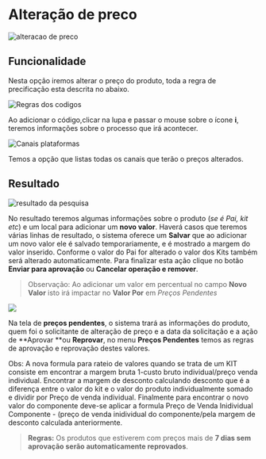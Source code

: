 # Alteração de preco

![alteracao de preco](http://developers.connectparts.com.br/imagens/SolicitarAlteracaoDeProduto02.png)

## Funcionalidade

Nesta opção iremos alterar o preço do produto, toda a regra de precificação esta descrita no abaixo.

![Regras dos codigos](http://developers.connectparts.com.br/imagens/alteracaoPrecos01.png)

Ao adicionar o código,clicar na lupa e passar o mouse sobre o ícone **i**, teremos informações sobre o processo que irá acontecer.

![Canais plataformas](http://developers.connectparts.com.br/imagens/alteracaoPrecos02.png)

Temos a opção que listas todas os canais que terão o preços alterados.

## Resultado

![resultado da pesquisa](http://developers.connectparts.com.br/imagens/Previa_precos.png)

No resultado teremos algumas informações sobre o produto \(_se é Pai, kit etc_\) e um local para adicionar um **novo valor**. Haverá casos que teremos várias linhas de resultado, o sistema oferece um **Salvar** que ao adicionar um novo valor ele é salvado temporariamente, e é mostrado a margem do valor inserido. Conforme o valor do Pai for alterado o valor dos Kits também será alterado automaticamente. Para finalizar esta ação clique no botão **Enviar para aprovação** ou **Cancelar operação e remover**.

> Observação: Ao adicionar um valor em percentual no campo **Novo Valor** isto irá impactar no **Valor Por** em _Preços Pendentes_

![](http://developers.connectparts.com.br/imagens/comercialSolicitacaoPrecoPendente02.png)

Na tela de **preços pendentes**, o sistema trará as informações do produto, quem foi o solicitante de alteração de preço e a data da solicitação e a ação de **Aprovar **ou **Reprovar**, no menu **Preços Pendentes** temos as regras de aprovação e reprovação destes valores.

Obs: A nova formula para rateio de valores quando se trata de um KIT consiste em encontrar a margem bruta 1-custo bruto individual/preço venda individual. Encontrar a margem de desconto calculando desconto que é a diferença entre o valor do kit e o valor do produto individualmente somado e dividir por Preço de venda individual.
Finalmente para encontrar o novo valor do componente deve-se aplicar a formula Preço de Venda Inidividual Componente - (preço de venda inidividual do componente/pela margem de desconto calculada anteriormente.

> **Regras:** Os produtos que estiverem com preços mais de **7 dias sem aprovação serão automaticamente reprovados**.

